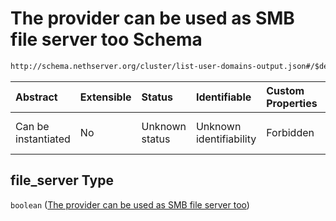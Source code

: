 # The provider can be used as SMB file server too Schema

```txt
http://schema.nethserver.org/cluster/list-user-domains-output.json#/$defs/ldap-provider/properties/file_server
```



| Abstract            | Extensible | Status         | Identifiable            | Custom Properties | Additional Properties | Access Restrictions | Defined In                                                                                      |
| :------------------ | :--------- | :------------- | :---------------------- | :---------------- | :-------------------- | :------------------ | :---------------------------------------------------------------------------------------------- |
| Can be instantiated | No         | Unknown status | Unknown identifiability | Forbidden         | Allowed               | none                | [list-user-domains-output.json\*](cluster/list-user-domains-output.json "open original schema") |

## file\_server Type

`boolean` ([The provider can be used as SMB file server too](list-user-domains-output-defs-ldap-account-provider-properties-the-provider-can-be-used-as-smb-file-server-too.md))
